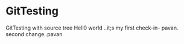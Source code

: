 # GitTesting
GitTesting with source tree
Hell0 world ..it;s my first check-in- pavan.
second change..pavan
